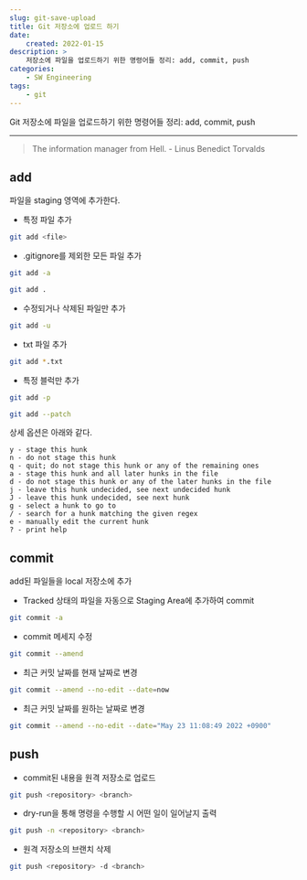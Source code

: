 ```yaml
---
slug: git-save-upload
title: Git 저장소에 업로드 하기
date:
    created: 2022-01-15
description: >
    저장소에 파일을 업로드하기 위한 명령어들 정리: add, commit, push
categories:
    - SW Engineering
tags:
    - git
---
```


Git 저장소에 파일을 업로드하기 위한 명령어들 정리: add, commit, push  

<!-- more -->

---

> The information manager from Hell. - Linus Benedict Torvalds

## add

파일을 staging 영역에 추가한다.  

- 특정 파일 추가

```sh
git add <file>
```

- .gitignore를 제외한 모든 파일 추가

```sh
git add -a
```

```sh
git add .
```

- 수정되거나 삭제된 파일만 추가

```sh
git add -u
```

- txt 파일 추가

```sh
git add *.txt
```

- 특정 블럭만 추가

```sh
git add -p
```

```sh
git add --patch
```

상세 옵션은 아래와 같다.  

```
y - stage this hunk
n - do not stage this hunk
q - quit; do not stage this hunk or any of the remaining ones
a - stage this hunk and all later hunks in the file
d - do not stage this hunk or any of the later hunks in the file
j - leave this hunk undecided, see next undecided hunk
J - leave this hunk undecided, see next hunk
g - select a hunk to go to
/ - search for a hunk matching the given regex
e - manually edit the current hunk
? - print help
```

## commit

add된 파일들을 local 저장소에 추가  

- Tracked 상태의 파일을 자동으로 Staging Area에 추가하여 commit

```sh
git commit -a
```

- commit 메세지 수정

```sh
git commit --amend
```

- 최근 커밋 날짜를 현재 날짜로 변경

```sh
git commit --amend --no-edit --date=now
```

- 최근 커밋 날짜를 원하는 날짜로 변경

```sh
git commit --amend --no-edit --date="May 23 11:08:49 2022 +0900"
```

## push

- commit된 내용을 원격 저장소로 업로드  

```sh
git push <repository> <branch>
```

- dry-run을 통해 명령을 수행할 시 어떤 일이 일어날지 출력

```sh
git push -n <repository> <branch>
```

- 원격 저장소의 브랜치 삭제

```sh
git push <repository> -d <branch>
```
